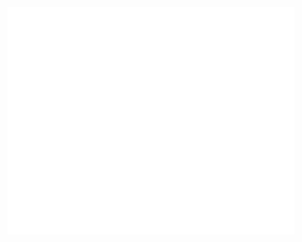 <!--
**Junyangz/junyangz** is a ✨ _special_ ✨ repository because its `README.md` (this file) appears on your GitHub profile.

Here are some ideas to get you started:

- 🔭 I’m currently working on ...
- 🌱 I’m currently learning ...
- 👯 I’m looking to collaborate on ...
- 🤔 I’m looking for help with ...
- 💬 Ask me about ...
- 📫 How to reach me: ...
- 😄 Pronouns: ...
- ⚡ Fun fact: ...


I'm currently preparing to work in [Tencent Cloud](cloud.tencent.com), follow me on Twitter @[alphabetcn](https://twitter.com/alphabetcn)
-->
<!-- If you're using "master" as default branch -->
![Metrics](https://github.com/Junyangz/junyangz/blob/master/github-metrics.svg)
